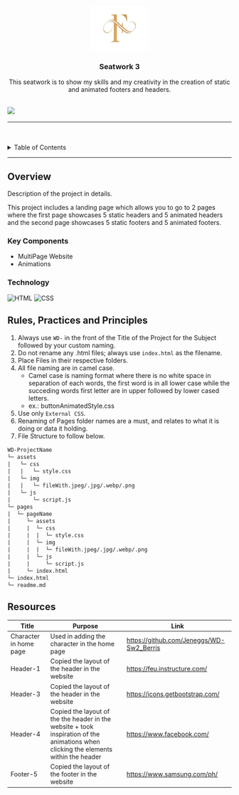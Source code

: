 <a name="readme-top">

<br/>

<br />
<div align="center">
  <a href="https://github.com/franciscasedo/">
  <!-- TODO: If you want to add logo or banner you can add it here -->
    <img src="./assets/img/luxury-letter-f-logo-template-in-gold-color-modern-trendy-initial-luxury-f-letter-logo-design-royal-premium-letter-f-logo-design-template-vector-removebg-preview.png" alt="Nyebe" width="130" height="100">
  </a>
<!-- TODO: Change Title to the name of the title of your Project -->
  <h3 align="center">Seatwork 3</h3>
</div>
<!-- TODO: Make a short description -->
<div align="center">
  This seatwork is to show my skills and my creativity in the creation of static and animated footers and headers.
</div>

<br />

![](https://visit-counter.vercel.app/counter.png?page=franciscasedo/WD-Seatwork-3)

---

<br />
<br />


<details>
  <summary>Table of Contents</summary>
  <ol>
    <li>
      <a href="#overview">Overview</a>
      <ol>
        <li>
          <a href="#key-components">Key Components</a>
        </li>
        <li>
          <a href="#technology">Technology</a>
        </li>
      </ol>
    </li>
    <li>
      <a href="#rule,-practices-and-principles">Rules, Practices and Principles</a>
    </li>
    <li>
      <a href="#resources">Resources</a>
    </li>
  </ol>
</details>

---

## Overview

<!-- TODO: To be changed -->
<!-- The following are just sample -->
Description of the project in details.

This project includes a landing page which allows you to go to 2 pages where the first page showcases 5 static headers and 5 animated headers and the second page showcases 5 static footers and 5 animated footers.

### Key Components
<!-- TODO: List of Key Components -->
<!-- The following are just sample -->
- MultiPage Website
- Animations

### Technology
<!-- TODO: List of Technology Used -->
![HTML](https://img.shields.io/badge/HTML-E34F26?style=for-the-badge&logo=html5&logoColor=white)
![CSS](https://img.shields.io/badge/CSS-1572B6?style=for-the-badge&logo=css3&logoColor=white)


## Rules, Practices and Principles
1. Always use `WD-` in the front of the Title of the Project for the Subject followed by your custom naming.
2. Do not rename any .html files; always use `index.html` as the filename.
3. Place Files in their respective folders.
4. All file naming are in camel case.
   - Camel case is naming format where there is no white space in separation of each words, the first word is in all lower case while the succeding words first letter are in upper followed by lower cased letters.
   - ex.: buttonAnimatedStyle.css
5. Use only `External CSS`.
6. Renaming of Pages folder names are a must, and relates to what it is doing or data it holding.
7. File Structure to follow below.

```
WD-ProjectName
└─ assets
|   └─ css
|   |   └─ style.css
|   └─ img
|   |   └─ fileWith.jpeg/.jpg/.webp/.png
|   └─ js
|       └─ script.js
└─ pages
|  └─ pageName
|     └─ assets
|     |  └─ css
|     |  |  └─ style.css
|     |  └─ img
|     |  |  └─ fileWith.jpeg/.jpg/.webp/.png
|     |  └─ js
|     |     └─ script.js
|     └─ index.html
└─ index.html
└─ readme.md
```

## Resources

<!-- TODO: Add References -->
| Title | Purpose | Link |
|-|-|-|
| Character in home page | Used in adding the character in the home page | https://github.com/Jeneggs/WD-Sw2_Berris |
|Header-1|Copied the layout of the header in the website|https://feu.instructure.com/|
|Header-3|Copied the layout of the header in the website|https://icons.getbootstrap.com/|
|Header-4|Copied the layout of the the header in the website + took inspiration of the animations when clicking the elements within the header|https://www.facebook.com/|
|Footer-5|Copied the layout of the footer in the website|https://www.samsung.com/ph/|


